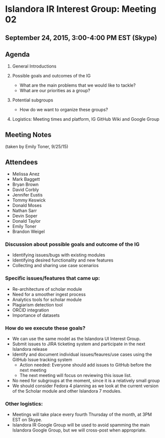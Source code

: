 # Islandora IR Interest Group: Meeting 02

## September 24, 2015, 3:00-4:00 PM EST (Skype)



## Agenda

1. General Introductions

2. Possible goals and outcomes of the IG
    * What are the main problems that we would like to tackle?
    * What are our priorities as a group?

3. Potential subgroups
    * How do we want to organize these groups? 

4. Logistics: Meeting times and platform, IG GitHub Wiki and Google Group

## Meeting Notes
(taken by Emily Toner, 9/25/15)

## Attendees
- Melissa Anez
- Mark Baggett
- Bryan Brown
- David Corbly
- Jennifer Eustis
- Tommy Keswick
- Donald Moses
- Nathan Sarr
- Devin Soper
- Donald Taylor
- Emily Toner
- Brandon Weigel

### Discussion about possible goals and outcome of the IG
- Identifying issues/bugs with existing modules
- Identifying desired functionality and new features
- Collecting and sharing use case scenarios

### Specific issues/features that came up: 
- Re-architecture of scholar module
- Need for a smoother ingest process
- Analytics tools for scholar module
- Plagiarism detection tool
- ORCID integration
- Importance of datasets

### How do we execute these goals? 
- We can use the same model as the Islandora UI Interest Group. 
- Submit issues to JIRA ticketing system and participate in the next Islandora release
- Identify and document individual issues/feaures/use cases using the GitHub Issue tracking system
	- Action needed: Everyone should add issues to GitHub before the next meeting
	- The next meeting will focus on reviewing this issue list. 
- No need for subgroups at the moment, since it is a relatively small group
- We should consider Fedora 4 planning as we look at the current version of the Scholar module and other Islandora 7 modules. 

### Other logistics: 
- Meetings will take place every fourth Thursday of the month, at 3PM EST on Skype. 
- Islandora IR Google Group will be used to avoid spamming the main Islandora Google Group, but we will cross-post when appropriate.
